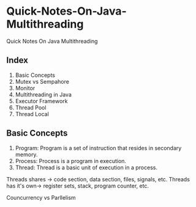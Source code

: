 # Quick-Notes-On-Java-Multithreading
Quick Notes On Java Multithreading

## Index
1. Basic Concepts
2. Mutex vs Sempahore
3. Monitor
4. Multithreading in Java
5. Executor Framework
6. Thread Pool
7. Thread Local

## Basic Concepts
1. Program: Program is a set of instruction that resides in secondary memory.
2. Process: Process is a program in execution.
3. Thread: Thread is a basic unit of execution in a process.

Threads shares -> code section, data section, files, signals, etc.
Threads has it's own-> register sets, stack, program counter, etc.


Councurrency vs Parllelism

 